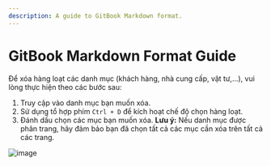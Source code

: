 ```yaml
---
description: A guide to GitBook Markdown format.
---
```


# GitBook Markdown Format Guide

Để xóa hàng loạt các danh mục (khách hàng, nhà cung cấp, vật tư,...), vui lòng thực hiện theo các bước sau:

1.  Truy cập vào danh mục bạn muốn xóa.
2.  Sử dụng tổ hợp phím `Ctrl + D` để kích hoạt chế độ chọn hàng loạt.
3.  Đánh dấu chọn các mục bạn muốn xóa. **Lưu ý:** Nếu danh mục được phân trang, hãy đảm bảo bạn đã chọn tất cả các mục cần xóa trên tất cả các trang.

![image](https://wiki.arito.vn/test/download/file?_id=67c6671f3f3907f09b61e74b)
